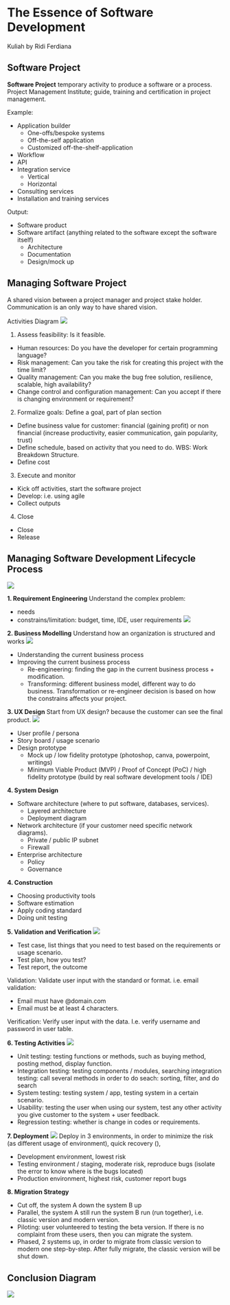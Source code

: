 # The Essence of Software Development
Kuliah by Ridi Ferdiana

## Software Project
**Software Project** temporary activity to produce a software or a process.
Project Management Institute; guide, training and certification in project management.

Example:
- Application builder
	- One-offs/bespoke systems
	- Off-the-self application
	- Customized off-the-shelf-application
- Workflow
- API
- Integration service
	- Vertical
	- Horizontal
- Consulting services
- Installation and training services

Output:
- Software product
- Software artifact (anything related to the software except the software itself)
	- Architecture
	- Documentation
	- Design/mock up

## Managing Software Project
A shared vision between a project manager and project stake holder. Communication is an only way to have shared vision.

Activities Diagram
![](attachments/Pasted%20image%2020210922091852.png)

1. Assess feasibility: Is it feasible. 
- Human resources: Do you have the developer for certain programming language?
- Risk management: Can you take the risk for creating this project with the time limit?
- Quality management: Can you make the bug free solution, resilience, scalable, high availability?
- Change control and configuration management: Can you accept if there is changing environment or requirement?
2. Formalize goals: Define a goal, part of plan section
- Define business value for customer: financial (gaining profit) or non financial (increase productivity, easier communication, gain popularity, trust)
- Define schedule, based on activity that you need to do. WBS: Work Breakdown Structure.
- Define cost
3. Execute and monitor
- Kick off activities, start the software project
- Develop: i.e. using agile
- Collect outputs
4. Close
- Close
- Release

## Managing Software Development Lifecycle Process
![](attachments/Pasted%20image%2020210922100129.png)

**1. Requirement Engineering**
Understand the complex problem:
- needs
- constrains/limitation: budget, time, IDE, user requirements
![](attachments/Pasted%20image%2020210922100432.png)

**2. Business Modelling**
Understand how an organization is structured and works
![](attachments/Pasted%20image%2020210922101011.png)
- Understanding the current business process
- Improving the current business process
	- Re-engineering: finding the gap in the current business process + modification.
	- Transforming: different business model, different way to do business. Transformation or re-engineer decision is based on how the constrains affects your project.

**3. UX Design**
Start from UX design? because the customer can see the final product.
![](attachments/Pasted%20image%2020210922104219.png)
- User profile / persona
- Story board / usage scenario
- Design prototype
	- Mock up / low fidelity prototype (photoshop, canva, powerpoint, writings)
	- Minimum Viable Product (MVP) / Proof of Concept (PoC) / high fidelity prototype (build by real software development tools / IDE)	

**4. System Design**
- Software architecture (where to put software, databases, services).
	- Layered architecture
	- Deployment diagram
- Network architecture (if your customer need specific network diagrams).
	- Private / public IP subnet
	- Firewall
- Enterprise architecture
	- Policy
	- Governance

**4. Construction**
- Choosing productivity tools
- Software estimation
- Apply coding standard
- Doing unit testing

**5. Validation and Verification**
![](attachments/Pasted%20image%2020210922113144.png)
- Test case, list things that you need to test based on the requirements or usage scenario.
- Test plan, how you test?
- Test report, the outcome


Validation: Validate user input with the standard or format.
i.e. email validation:
- Email must have @domain.com
- Email must be at least 4 characters.

Verification: Verify user input with the data. I.e. verify username and password in user table.

**6. Testing Activities**
![](attachments/Pasted%20image%2020210922113711.png)
- Unit testing: testing functions or methods, such as buying method, posting method, display function.
- Integration testing: testing components / modules, searching integration testing: call several methods in order to do seach: sorting, filter, and do search
- System testing: testing system / app, testing system in a certain scenario.
- Usability: testing the user when using our system, test any other activity you give customer to the system + user feedback.
- Regression testing: whether is change in codes or requirements. 

**7. Deployment**
![](attachments/Pasted%20image%2020210922114002.png)
Deploy in 3 environments, in order to minimize the risk (as different usage of environment), quick recovery (), 
- Development environment, lowest risk
- Testing environment / staging, moderate risk, reproduce bugs (isolate the error to know where is the bugs located)
- Production environment, highest risk, customer report bugs

**8. Migration Strategy**
- Cut off, the system A down the system B up
- Parallel, the system A still run the system B run (run together), i.e. classic version and modern version.
- Piloting: user volunteered to testing the beta version. If there is no complaint from these users, then you can migrate the system.
- Phased, 2 systems up, in order to migrate from classic version to modern one step-by-step. After fully migrate, the classic version will be shut down.


## Conclusion Diagram
![](attachments/Software%20Development%20Essence.png)


